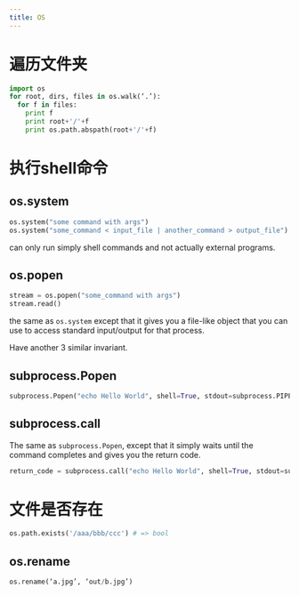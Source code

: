 ```yaml
---
title: OS
---
```


遍历文件夹
=========

```python
import os
for root, dirs, files in os.walk(‘.’):
  for f in files:
    print f
    print root+'/'+f
    print os.path.abspath(root+'/'+f)
```

执行shell命令
============

os.system
---------

```py
os.system("some command with args")
os.system("some_command < input_file | another_command > output_file")
```

can only run simply shell commands and not actually external programs.

os.popen
--------

```py
stream = os.popen("some_command with args")
stream.read()
```
the same as `os.system` except that it gives you a file-like object that you can use to access standard input/output for that process.

Have another 3 similar invariant.

subprocess.Popen
----------------
```py
subprocess.Popen("echo Hello World", shell=True, stdout=subprocess.PIPE).stdout.read()
```

subprocess.call
---------------

The same as `subprocess.Popen`, except that it simply waits until the command completes and gives you the return code.

```py
return_code = subprocess.call("echo Hello World", shell=True, stdout=subprocess.DEVNULL)
```

文件是否存在
==========

```python
os.path.exists('/aaa/bbb/ccc') # => bool
```


## os.rename
```python
os.rename(‘a.jpg’, ‘out/b.jpg’)
```
